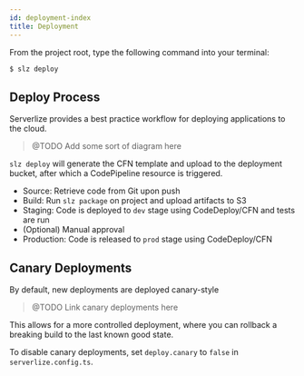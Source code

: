 ```yaml
---
id: deployment-index
title: Deployment
---
```


From the project root, type the following command into your terminal:

```bash
$ slz deploy
```

## Deploy Process

Serverlize provides a best practice workflow for deploying applications to the
cloud.

> @TODO Add some sort of diagram here

`slz deploy` will generate the CFN template and upload to the deployment
bucket, after which a CodePipeline resource is triggered.

- Source: Retrieve code from Git upon push
- Build: Run `slz package` on project and upload artifacts to S3
- Staging: Code is deployed to `dev` stage using CodeDeploy/CFN and tests are run
- (Optional) Manual approval
- Production: Code is released to `prod` stage using CodeDeploy/CFN

## Canary Deployments

By default, new deployments are deployed canary-style

> @TODO Link canary deployments here

This allows for a more controlled deployment, where you can rollback a
breaking build to the last known good state.

To disable canary deployments, set `deploy.canary` to `false` in
`serverlize.config.ts`.
